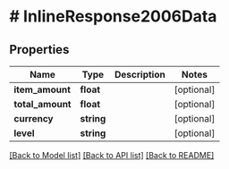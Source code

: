 # # InlineResponse2006Data

## Properties

Name | Type | Description | Notes
------------ | ------------- | ------------- | -------------
**item_amount** | **float** |  | [optional]
**total_amount** | **float** |  | [optional]
**currency** | **string** |  | [optional]
**level** | **string** |  | [optional]

[[Back to Model list]](../../README.md#models) [[Back to API list]](../../README.md#endpoints) [[Back to README]](../../README.md)
